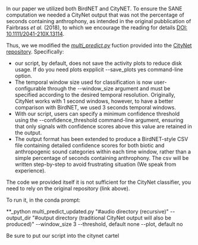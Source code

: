 In our paper we utilized both BirdNET and CityNET. To ensure the SANE computation we needed a CityNet output that was not the percentage of seconds containing anthrophony, as intended
in the original pubblication of Fairbrass _et al._ (2018), to which we encourage the reading for details [DOI: 10.1111/2041-210X.13114](https://doi.org/10.1111/2041-210X.13114). 

Thus, we
we modified the [_multi_predict.py_](https://github.com/mdfirman/CityNet/blob/master/multi_predict.py) fuction provided into the [CityNet repository](https://github.com/mdfirman/CityNet/tree/master).
Specifically:
- our script, by default, does not save the activity plots to reduce disk usage. If do you need plots expplicit --save_plots yes command-line option.
- The temporal window size used for classification is now user-configurable through the --window_size argument and must be specified according to the desired temporal resolution.
  Originally, CityNet works with 1 second windows, however, to have a better comparison with BirdNET, we used 3 seconds temporal windows.
- With our script, users can specify a minimum confidence threshold using the --confidence_threshold command-line argument, ensuring that only signals with confidence scores above this value are retained in the output.
- The output format has been extended to produce a BirdNET-style CSV file containing detailed confidence scores for both biotic and anthropogenic sound categories within each time window,
  rather than a simple percentage of seconds containing anthrophony. The csv will be written step-by-step to avoid frustrating situation (We speak from experience).

The code we provided itself it is not sufficient for the CityNet classifier, you need to rely on the original repository (link above).

To run it, in the conda prompt:

**_python multi_predict_updated.py "#audio directory (recursive)" --output_dir "#output directory (traditional CityNet output will also be produced)" --window_size 3 --threshold, default none --plot, default no

Be sure to put our script into the citynet cartel
